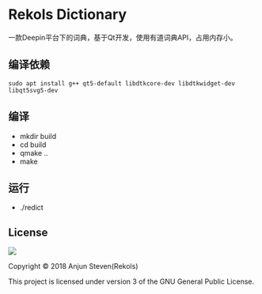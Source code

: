 # Rekols Dictionary

一款Deepin平台下的词典，基于Qt开发，使用有道词典API，占用内存小。

## 编译依赖

`sudo apt install g++ qt5-default libdtkcore-dev libdtkwidget-dev libqt5svg5-dev`

## 编译

* mkdir build
* cd build
* qmake ..
* make

## 运行

* ./redict

## License

![](http://www.gnu.org/graphics/gplv3-127x51.png)

Copyright © 2018 Anjun Steven(Rekols)

This project is licensed under version 3 of the GNU General Public License.


